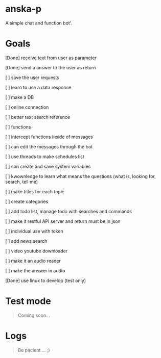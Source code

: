 # anska-p
A simple chat and function bot'.

# Goals
 [Done] receive text from user as parameter
 
 [Done] send a answer to the user as return 
 
 [ ] save the user requests
 
 [ ] learn to use a data response
 
 [ ] make a DB
 
 [ ] online connection
 
 [ ] better text search reference
 
 [ ] functions
 
 [ ] intercept functions inside of messages
 
 [ ] can edit the messages through the bot
 
 [ ] use threads to make schedules list
 
 [ ] can create and save system variables
 
 [ ] kwownledge to learn what means the questions  (what is, looking for, search, tell me)
 
 [ ] make titles for each topic
 
 [ ] create categories
 
 [ ] add todo list, manage todo with searches and commands
 
 [ ] make it restful API server and return must be in json
 
 [ ] individual use with token
 
 [ ] add news search
 
 [ ] video youtube downloader
 
 [ ] make it an audio reader
 
 [ ] make the answer in audio
 
 [Done] use linux to develop (test only)
 
 # Test mode
 
 > Coming soon...
 
 # Logs
 
 > Be pacient ... ;)

